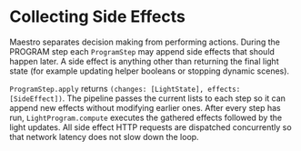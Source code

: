 # Collecting Side Effects

Maestro separates decision making from performing actions. During the PROGRAM step each `ProgramStep` may append side effects that should happen later. A side effect is anything other than returning the final light state (for example updating helper booleans or stopping dynamic scenes).

`ProgramStep.apply` returns `(changes: [LightState], effects: [SideEffect])`. The pipeline passes the current lists to each step so it can append new effects without modifying earlier ones. After every step has run, `LightProgram.compute` executes the gathered effects followed by the light updates. All side effect HTTP requests are dispatched concurrently so that network latency does not slow down the loop.
